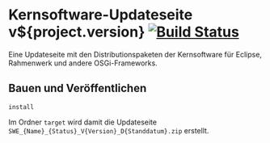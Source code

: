 Kernsoftware-Updateseite v${project.version} [![Build Status](https://travis-ci.org/datenverteiler/kernsoftware.site.svg?branch=master)](https://travis-ci.org/datenverteiler/kernsoftware.site)
================================

Eine Updateseite mit den Distributionspaketen der Kernsoftware für Eclipse,
Rahmenwerk und andere OSGi-Frameworks.


Bauen und Veröffentlichen
-------------------------

    install

Im Ordner `target` wird damit die Updateseite
`SWE_{Name}_{Status}_V{Version}_D{Standdatum}.zip` erstellt.
